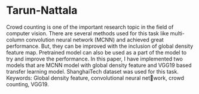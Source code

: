 # Tarun-Nattala 
Crowd counting is one of the important research
topic in the field of computer vision. There are several methods
used for this task like multi-column convolution neural network
(MCNN) and achieved great performance. But, they can be
improved with the inclusion of global density feature map.
Pretrained model can also be used as a part of the model to try
and improve the performance. In this paper, I have implemented
two models that are MCNN model with global density feature
and VGG19 based transfer learning model. ShanghaiTech dataset
was used for this task.
Keywords: Global density feature, convolutional neural network, crowd counting, VGG19.
